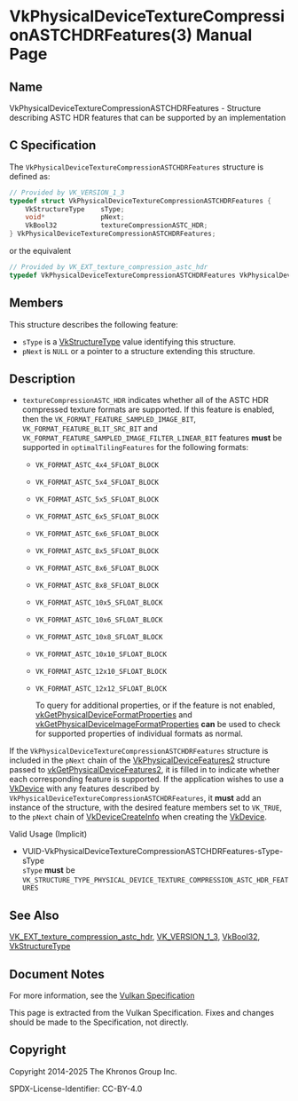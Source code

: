 # VkPhysicalDeviceTextureCompressionASTCHDRFeatures(3) Manual Page

## Name

VkPhysicalDeviceTextureCompressionASTCHDRFeatures - Structure describing ASTC HDR features that can be supported by an implementation



## [](#_c_specification)C Specification

The `VkPhysicalDeviceTextureCompressionASTCHDRFeatures` structure is defined as:

```c++
// Provided by VK_VERSION_1_3
typedef struct VkPhysicalDeviceTextureCompressionASTCHDRFeatures {
    VkStructureType    sType;
    void*              pNext;
    VkBool32           textureCompressionASTC_HDR;
} VkPhysicalDeviceTextureCompressionASTCHDRFeatures;
```

or the equivalent

```c++
// Provided by VK_EXT_texture_compression_astc_hdr
typedef VkPhysicalDeviceTextureCompressionASTCHDRFeatures VkPhysicalDeviceTextureCompressionASTCHDRFeaturesEXT;
```

## [](#_members)Members

This structure describes the following feature:

- `sType` is a [VkStructureType](https://registry.khronos.org/vulkan/specs/latest/man/html/VkStructureType.html) value identifying this structure.
- `pNext` is `NULL` or a pointer to a structure extending this structure.

## [](#_description)Description

- []()`textureCompressionASTC_HDR` indicates whether all of the ASTC HDR compressed texture formats are supported. If this feature is enabled, then the `VK_FORMAT_FEATURE_SAMPLED_IMAGE_BIT`, `VK_FORMAT_FEATURE_BLIT_SRC_BIT` and `VK_FORMAT_FEATURE_SAMPLED_IMAGE_FILTER_LINEAR_BIT` features **must** be supported in `optimalTilingFeatures` for the following formats:
  
  - `VK_FORMAT_ASTC_4x4_SFLOAT_BLOCK`
  - `VK_FORMAT_ASTC_5x4_SFLOAT_BLOCK`
  - `VK_FORMAT_ASTC_5x5_SFLOAT_BLOCK`
  - `VK_FORMAT_ASTC_6x5_SFLOAT_BLOCK`
  - `VK_FORMAT_ASTC_6x6_SFLOAT_BLOCK`
  - `VK_FORMAT_ASTC_8x5_SFLOAT_BLOCK`
  - `VK_FORMAT_ASTC_8x6_SFLOAT_BLOCK`
  - `VK_FORMAT_ASTC_8x8_SFLOAT_BLOCK`
  - `VK_FORMAT_ASTC_10x5_SFLOAT_BLOCK`
  - `VK_FORMAT_ASTC_10x6_SFLOAT_BLOCK`
  - `VK_FORMAT_ASTC_10x8_SFLOAT_BLOCK`
  - `VK_FORMAT_ASTC_10x10_SFLOAT_BLOCK`
  - `VK_FORMAT_ASTC_12x10_SFLOAT_BLOCK`
  - `VK_FORMAT_ASTC_12x12_SFLOAT_BLOCK`
    
    To query for additional properties, or if the feature is not enabled, [vkGetPhysicalDeviceFormatProperties](https://registry.khronos.org/vulkan/specs/latest/man/html/vkGetPhysicalDeviceFormatProperties.html) and [vkGetPhysicalDeviceImageFormatProperties](https://registry.khronos.org/vulkan/specs/latest/man/html/vkGetPhysicalDeviceImageFormatProperties.html) **can** be used to check for supported properties of individual formats as normal.

If the `VkPhysicalDeviceTextureCompressionASTCHDRFeatures` structure is included in the `pNext` chain of the [VkPhysicalDeviceFeatures2](https://registry.khronos.org/vulkan/specs/latest/man/html/VkPhysicalDeviceFeatures2.html) structure passed to [vkGetPhysicalDeviceFeatures2](https://registry.khronos.org/vulkan/specs/latest/man/html/vkGetPhysicalDeviceFeatures2.html), it is filled in to indicate whether each corresponding feature is supported. If the application wishes to use a [VkDevice](https://registry.khronos.org/vulkan/specs/latest/man/html/VkDevice.html) with any features described by `VkPhysicalDeviceTextureCompressionASTCHDRFeatures`, it **must** add an instance of the structure, with the desired feature members set to `VK_TRUE`, to the `pNext` chain of [VkDeviceCreateInfo](https://registry.khronos.org/vulkan/specs/latest/man/html/VkDeviceCreateInfo.html) when creating the [VkDevice](https://registry.khronos.org/vulkan/specs/latest/man/html/VkDevice.html).

Valid Usage (Implicit)

- [](#VUID-VkPhysicalDeviceTextureCompressionASTCHDRFeatures-sType-sType)VUID-VkPhysicalDeviceTextureCompressionASTCHDRFeatures-sType-sType  
  `sType` **must** be `VK_STRUCTURE_TYPE_PHYSICAL_DEVICE_TEXTURE_COMPRESSION_ASTC_HDR_FEATURES`

## [](#_see_also)See Also

[VK\_EXT\_texture\_compression\_astc\_hdr](https://registry.khronos.org/vulkan/specs/latest/man/html/VK_EXT_texture_compression_astc_hdr.html), [VK\_VERSION\_1\_3](https://registry.khronos.org/vulkan/specs/latest/man/html/VK_VERSION_1_3.html), [VkBool32](https://registry.khronos.org/vulkan/specs/latest/man/html/VkBool32.html), [VkStructureType](https://registry.khronos.org/vulkan/specs/latest/man/html/VkStructureType.html)

## [](#_document_notes)Document Notes

For more information, see the [Vulkan Specification](https://registry.khronos.org/vulkan/specs/latest/html/vkspec.html#VkPhysicalDeviceTextureCompressionASTCHDRFeatures)

This page is extracted from the Vulkan Specification. Fixes and changes should be made to the Specification, not directly.

## [](#_copyright)Copyright

Copyright 2014-2025 The Khronos Group Inc.

SPDX-License-Identifier: CC-BY-4.0